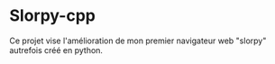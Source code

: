 # Slorpy-cpp

Ce projet vise l'amélioration de mon premier navigateur web "slorpy" autrefois créé en python.
